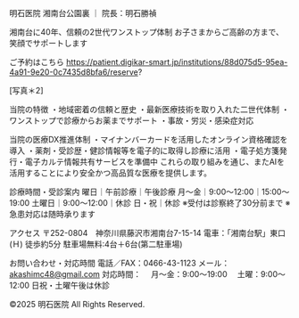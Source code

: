 明石医院
湘南台公園裏 ｜ 院長：明石勝禎

湘南台に40年、信頼の2世代ワンストップ体制
お子さまからご高齢の方まで、笑顔でサポートします

ご予約はこちら
https://patient.digikar-smart.jp/institutions/88d075d5-95ea-4a91-9e20-0c7435d8bfa6/reserve?

[写真＊2]

当院の特徴
・地域密着の信頼と歴史
・最新医療技術を取り入れた二世代体制
・ワンストップで診療からお薬までサポート
・事故・労災・感染症対応

当院の医療DX推進体制
・マイナンバーカードを活用したオンライン資格確認を導入
・薬剤・受診歴・健診情報等を電子的に取得し診療に活用
・電子処方箋発行・電子カルテ情報共有サービスを準備中
これらの取り組みを通じ、またAIを活用することにより安全かつ高品質な医療を提供します。

診療時間・受診案内
曜日｜午前診療｜午後診療
月〜金｜9:00～12:00｜15:00～19:00
土曜日｜9:00～12:00｜休診
日・祝｜休診
※受付は診察終了30分前まで
※急患対応は随時承ります

アクセス
〒252-0804　神奈川県藤沢市湘南台7-15-14
電車：「湘南台駅」東口(Ｈ) 徒歩約5分
駐車場無料:4台＋6台(第二駐車場)

お問い合わせ・対応時間
電話／FAX：0466-43-1123
メール：akashimc48@gmail.com
対応時間：
　月〜金：9:00～19:00
　土曜：9:00～12:00
日祝・土曜午後は休診

©2025 明石医院 All Rights Reserved.
